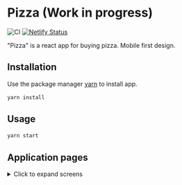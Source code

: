 # Pizza (Work in progress)
![CI](https://github.com/Shramkoweb/pizza/workflows/CI/badge.svg)
[![Netlify Status](https://api.netlify.com/api/v1/badges/3a41e785-ecb5-44c1-b636-7e54ab178eef/deploy-status)](https://app.netlify.com/sites/distracted-fermi-c7c64b/deploys)

"Pizza" is a react app for buying pizza.
Mobile first design.

## Installation

Use the package manager [yarn](https://yarnpkg.com/) to install app.

```bash
yarn install
```

## Usage

```bash
yarn start
```

## Application pages
<details>
  <summary>Click to expand screens</summary>
  
![Auth page](./docs/images/app-pages/auth.png "Auth page")
---
![initial page](./docs/images/app-pages/initial.png "Initial page")
---
![Filled page](./docs/images/app-pages/filled.png "Filled page")
---
![Success page](docs/images/app-pages/success.png "Success page")
---
![Orders page](docs/images/app-pages/orders.png "Orders page")
</details>
